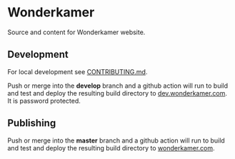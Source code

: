 # Wonderkamer

Source and content for Wonderkamer website.

## Development

For local development see [CONTRIBUTING.md](./CONTRIBUTING.md).

Push or merge into the **develop** branch and a github action will run to build and test and deploy the resulting build 
directory to [dev.wonderkamer.com](https://dev.wonderkamer.com). It is password protected.

## Publishing

Push or merge into the **master** branch and a github action will run to build and test and deploy the resulting build 
directory to [wonderkamer.com](https://wonderkamer.com).
